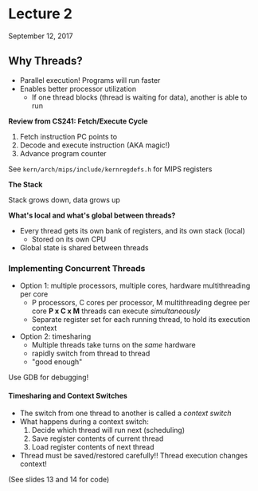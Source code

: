 # Lecture 2
September 12, 2017

## Why Threads?
* Parallel execution! Programs will run faster
* Enables better processor utilization
	* If one thread blocks (thread is waiting for data), another is able to run

**Review from CS241: Fetch/Execute Cycle**
1. Fetch instruction PC points to
2. Decode and execute instruction (AKA magic!)
3. Advance program counter

See `kern/arch/mips/include/kernregdefs.h` for MIPS registers

**The Stack**

Stack grows down, data grows up

**What's local and what's global between threads?**
* Every thread gets its own bank of registers, and its own stack (local)
	* Stored on its own CPU
* Global state is shared between threads

### Implementing Concurrent Threads

* Option 1: multiple processors, multiple cores, hardware multithreading per core
	* P processors, C cores per processor, M multithreading degree per core **P x C x M** threads can execute *simultaneously*
	* Separate register set for each running thread, to hold its execution context
* Option 2: timesharing
	* Multiple threads take turns on the *same* hardware
	* rapidly switch from thread to thread
	* "good enough"

Use GDB for debugging!

#### Timesharing and Context Switches

 * The switch from one thread to another is called a *context switch*
 * What happens during a context switch:
 	1. Decide which thread will run next (scheduling)
 	2. Save register contents of current thread
 	3. Load register contents of next thread
* Thread must be saved/restored carefully!! Thread execution changes context!

(See slides 13 and 14 for code)